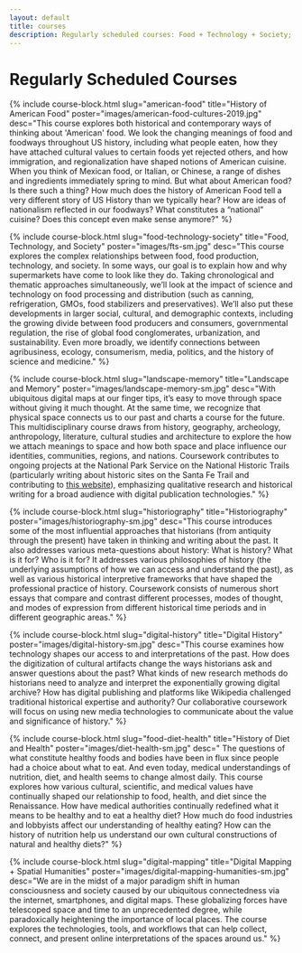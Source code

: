 ```yaml
---
layout: default
title: courses
description: Regularly scheduled courses: Food + Technology + Society; Landscape + Memory; Historiography; American Food; Digital History; History of Diet and Health
---
```


# Regularly Scheduled Courses

{% include course-block.html
slug="american-food"
title="History of American Food"
poster="images/american-food-cultures-2019.jpg"
desc="This course explores both historical and contemporary ways of thinking about 'American' food. We look the changing meanings of food and foodways throughout US history, including what people eaten, how they have attached cultural values to certain foods yet rejected others, and how immigration, and regionalization have shaped notions of American cuisine. When you think of Mexican food, or Italian, or Chinese, a range of dishes and ingredients immediately spring to mind. But what about American food? Is there such a thing? How much does the history of American Food tell a very different story of US History than we typically hear? How are ideas of nationalism reflected in our foodways? What constitutes a “national” cuisine? Does this concept even make sense anymore?"
%}


{% include course-block.html
slug="food-technology-society"
title="Food, Technology, and Society"
poster="images/fts-sm.jpg"
desc="This course explores the complex relationships between food, food production, technology, and society. In some ways, our goal is to explain how and why supermarkets have come to look like they do. Taking chronological and thematic approaches simultaneously, we’ll look at the impact of science and technology on food processing and distribution (such as canning, refrigeration, GMOs, food stabilizers and preservatives). We’ll also put these developments in larger social, cultural, and demographic contexts, including the growing divide between food producers and consumers, governmental regulation, the rise of global food conglomerates, urbanization, and sustainability. Even more broadly, we identify connections between agribusiness, ecology, consumerism, media, politics, and the history of science and medicine."
%}


{% include course-block.html
slug="landscape-memory"
title="Landscape and Memory"
poster="images/landscape-memory-sm.jpg"
desc="With ubiquitous digital maps at our finger tips, it’s easy to move through space without giving it much thought. At the same time, we recognize that physical space connects us to our past and charts a course for the future. This multidisciplinary course draws from history, geography, archeology, anthropology, literature, cultural studies and architecture to explore the how we attach meanings to space and how both space and place influence our identities, communities, regions, and nations. Coursework contributes to ongoing projects at the National Park Service on the National Historic Trails (particularly writing about historic sites on the Santa Fe Trail and contributing to [this website](http://trails.unm.edu)), emphasizing qualitative research and historical writing for a broad audience with digital publication technologies."
%}


{% include course-block.html
slug="historiography"
title="Historiography"
poster="images/historiography-sm.jpg"
desc="This course introduces some of the most influential approaches that historians (from antiquity through the present) have taken in thinking and writing about the past. It also addresses various meta-questions about history: What is history? What is it for? Who is it for? It addresses various philosophies of history (the underlying assumptions of how we can access and understand the past), as well as various historical interpretive frameworks that have shaped the professional practice of history. Coursework consists of numerous short essays that compare and contrast different processes, modes of thought, and modes of expression from different historical time periods and in different geographic areas."
%}



{% include course-block.html
slug="digital-history"
title="Digital History"
poster="images/digital-history-sm.jpg"
desc="This course examines how technology shapes our access to and interpretations of the past. How does the digitization of cultural artifacts change the ways historians ask and answer questions about the past? What kinds of new research methods do historians need to analyze and interpret the exponentially growing digital archive? How has digital publishing and platforms like Wikipedia challenged traditional historical expertise and authority? Our collaborative coursework will focus on using new media technologies to communicate about the value and significance of history."
%}


{% include course-block.html
slug="food-diet-health"
title="History of Diet and Health"
poster="images/diet-health-sm.jpg"
desc=" The questions of what constitute healthy foods and bodies have been in flux since people had a choice about what to eat. And even today, medical understandings of nutrition, diet, and health seems to change almost daily. This course explores how various cultural, scientific, and medical values have continually shaped our relationship to food, health, and diet since the Renaissance. How have medical authorities continually redefined what it means to be healthy and to eat a healthy diet?  How much do food industries and lobbyists affect our understanding of healthy eating? How can the history of nutrition help us understand our own cultural constructions of natural and healthy diets?"
%}


{% include course-block.html
slug="digital-mapping"
title="Digital Mapping + Spatial Humanities"
poster="images/digital-mapping-humanities-sm.jpg"
desc="We are in the midst of a major paradigm shift in human consciousness and society caused by our ubiquitous connectedness via the internet, smartphones, and digital maps. These globalizing forces have telescoped space and time to an unprecedented degree, while paradoxically heightening the importance of local places. The course explores the technologies, tools, and workflows that can help collect, connect, and present online interpretations of the spaces around us."
%}
